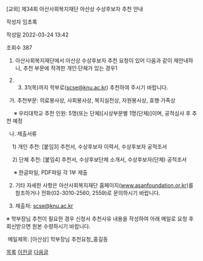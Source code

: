 
[교외] 제34회 아산사회복지재단 아산상 수상후보자 추천 안내





작성자
임초록


작성일
2022-03-24 13:42


조회수
387




1. ﻿아산사회복지재단에서 아산상 수상후보자 추천 요청이 있어 다음과 같이 재안내하니, 추천 부문에 적격한 개인·단체가 있는 경우1

2022. 3. 31(목)까지 학부로(scse@knu.ac.kr) 추천하여 주시기 바랍니다.

  


  가. 추천부문: 의료봉사상, 사회봉사상, 복지실천상, 자원봉사상, 효행·가족상

     ※ 우리대학교 추천 인원: 5명(또는 단체)[시상부문별 1명(단체)]이며, 공적심사 후 추천 예정

  나. 제출서류

    1) 개인 추천: [붙임3] 추천서, 수상후보자 이력서, 수상후보자 공적조서

    2) 단체 추천: [붙임4] 추천서, 수상후보단체 소개서, 수상후보자(단체) 공적조서

     ※ 한글파일, PDF파일 각 1부 제출

  


2. 기타 자세한 사항은 아산사회복지재단 홈페이지(www.asanfoundation.or.kr)를 참조하거나 전화(02-3010-2560, 2559)로 문의하시기 바랍니다.

  


3. 제출처: scse@knu.ac.kr 

※ 학부장님 추천이 필요한 경우 신청서 추천사유 내용을 작성하여 아래 메일로 요청 후 회신받으면 원본 수령하시기 바랍니다.

 메일제목: [아산상] 학부장님 추천요청\_홍길동







[목록](https://computer.knu.ac.kr/06_sub/02_sub.html?key=&keyfield=&category=&page=1&bbs_code=Site_BBS_25)
[이전글](https://computer.knu.ac.kr/06_sub/02_sub.html?bbs_cmd=view&page=1&key=&keyfield=&category=&no=3728&bbs_code=Site_BBS_25)
[다음글](https://computer.knu.ac.kr/06_sub/02_sub.html?bbs_cmd=view&page=1&key=&keyfield=&category=&no=3730&bbs_code=Site_BBS_25)

















 